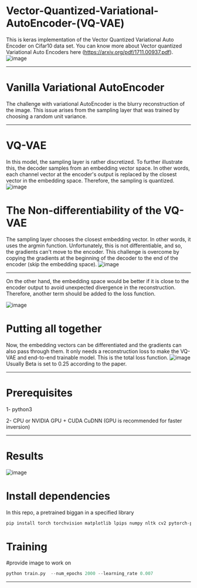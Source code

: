 # Vector-Quantized-Variational-AutoEncoder-(VQ-VAE)
This is keras implementation of the Vector Quantized Variational Auto Encoder on Cifar10 data set. You can know more about Vector quantized Variational Auto Encoders here (https://arxiv.org/pdf/1711.00937.pdf). 
![image](https://user-images.githubusercontent.com/47930821/130600487-83cdb3e5-67a7-4f06-a97a-9bb7fd7adcd3.png)

---

# Vanilla Variational AutoEncoder
The challenge with variational AutoEncoder is the blurry reconstruction of the image. This issue arises from the sampling layer that was trained by choosing a random unit variance.

---

# VQ-VAE
In this model, the sampling layer is rather discretized. To further illustrate this, the decoder samples from an embedding vector space. In other words, each channel vector at the encoder's output is replaced by the closest vector in the embedding space. Therefore, the sampling is quantized.
![image](https://user-images.githubusercontent.com/47930821/130602616-cf52fa8e-5c33-4e8a-bc22-320f5885b66e.png)

# The Non-differentiability of the VQ-VAE
The sampling layer chooses the closest embedding vector. In other words, it uses the argmin function. Unfortunately, this is not differentiable, and so, the gradients can't move to the encoder. This challenge is overcome by copying the gradients at the beginning of the decoder to the end of the encoder (skip the embedding space). 
![image](https://user-images.githubusercontent.com/47930821/130603643-1cdffa28-4d2b-4b76-9d69-73de7c2abe17.png)

--- 

On the other hand, the embedding space would be better if it is close to the encoder output to avoid unexpected divergence in the reconstruction. Therefore, another term should be added to the loss function.

![image](https://user-images.githubusercontent.com/47930821/130603862-345648b0-df02-4564-b0bf-166646ade86b.png)

# Putting all together
Now, the embedding vectors can be differentiated and the gradients can also pass through them. It only needs a reconstruction loss to make the VQ-VAE and end-to-end trainable model. This is the total loss function. 
![image](https://user-images.githubusercontent.com/47930821/130604166-0c6435c9-d6b1-48d9-877f-7a6a94c033e4.png)
Usually Beta is set to 0.25 according to the paper.

---
# Prerequisites
1- python3 

2- CPU or NVIDIA GPU + CUDA CuDNN (GPU is recommended for faster inversion)

---

# Results

![image](https://user-images.githubusercontent.com/47930821/135889941-006d80fe-d5b0-45d7-81f1-090c60b9299c.png)


# Install dependencies
In this repo, a pretrained biggan in a specified library
```python
pip install torch torchvision matplotlib lpips numpy nltk cv2 pytorch-pretrained-biggan
```
# Training
#provide image to work on
```python
python train.py  --num_epochs 2000 --learning_rate 0.007 
```
---
